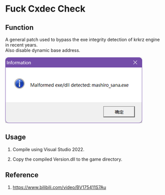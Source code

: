 # Fuck Cxdec Check

## Function
A general patch used to bypass the exe integrity detection of krkrz engine in recent years.  
Also disable dynamic base address.

![cxdec](001.png)

## Usage
1. Compile using Visual Studio 2022.

2. Copy the compiled Version.dll to the game directory.

## Reference
1. https://www.bilibili.com/video/BV175411S7Au